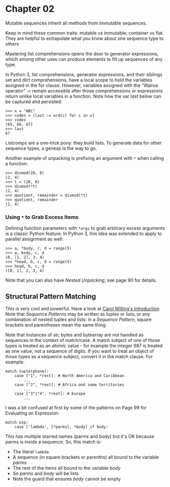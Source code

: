 # Chapter 02
Mutable sequences inherit all methods from immutable sequences.

Keep in mind these common traits: mutable vs immutable; container vs flat. They are helpful to extrapolate what you know about one sequence type to others

Mastering list comprehensions opens the door to generator expressions, which among other uses can produce elements to fill up sequences of any type.

In Python 3, list comprehensions, generator expressions, and their siblings set and dict comprehensions, have a local scope to
hold the variables assigned in the for clause. However, variables assigned with the “Walrus operator” := remain accessible after those comprehensions or expressions return unlike local variables in a function.
Note how the var *last* below can be captured ahd persisted:

```
>>> x = "ABC"
>>> codes = [last := ord(c) for c in x]
>>> codes
[65, 66, 67]
>>> last
67
```

Listcomps are a one-trick pony: they build lists. To generate data for other sequence types, a genexp is the way to go.

Another example of unpacking is prefixing an argument with `*` when calling a function:
```
>>> divmod(20, 8)
(2, 4)
>>> t = (20, 8)
>>> divmod(*t)
(2, 4)
>>> quotient, remainder = divmod(*t)
>>> quotient, remainder
(2, 4)
```

### Using `*` to Grab Excess Items
Defining function parameters with `*args` to grab arbitrary excess arguments is a classic Python feature.
In Python 3, this idea was extended to apply to parallel assignment as well:
```
>>> a, *body, c, d = range(5)
>>> a, body, c, d
(0, [1, 2], 3, 4)
>>> *head, b, c, d = range(5)
>>> head, b, c, d
([0, 1], 2, 3, 4)
```

Note that you can also have *Nested Unpacking*, see page 90 for details.

## Structural Pattern Matching
This is very cool and powerful. Have a look at [Carol Willing's introduction](https://docs.python.org/3.10/whatsnew/3.10.html#pep-634-structural-pattern-matching)
Note that *Sequence Patterns* may be written as tuples or lists, or any combination of nested tuples and lists: in a *Sequence Pattern*, square brackets and parentheses mean the same thing.

Note that Instances of str, bytes and bytearray are not handled as sequences in the context of match/case. A match subject of one of those types is treated as an *atomic* value - for example the integer 987 is treated as one value, not a sequence of digits. If you want to treat an object of those types as a sequence subject, convert it in the match clause. For example:
```
match tuple(phone):
    case ["1", *rest]: # North America and Caribbean
        ...
    case ["2", *rest]: # Africa and some territories
        ...
    case ["3"|"4", *rest]: # Europe
        ...
```

I was a bit confused at first by some of the patterns on Page 99 for Evaluating an Expression:
```
match exp:
    case ['lambda', [*parms], *body] if body:
```
This has multiple starred names (parms and body) but it's OK because parms is inside a sequence.
So, this match is:
- The literal `lambda`
- A sequence (in square brackets or parenths) all bound to the variable *parms*
- The rest of the items all bound to the variable *body*
- So *parms* and *body* will be lists
- Note the guard that ensures *body* cannot be empty
